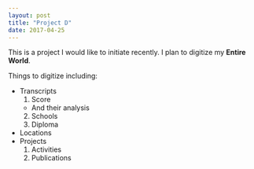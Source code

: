 ```yaml
---
layout: post
title: "Project D"
date: 2017-04-25
---
```


This is a project I would like to initiate recently. I plan to digitize my __Entire World__.

Things to digitize including:

* Transcripts
  1. Score
    * And their analysis
  2. Schools
  3. Diploma
* Locations
* Projects
  1. Activities
  2. Publications
